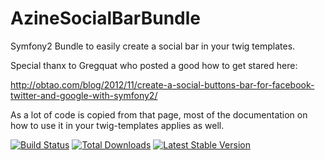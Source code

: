 AzineSocialBarBundle
====================

Symfony2 Bundle to easily create a social bar in your twig templates.

Special thanx to Gregquat who posted a good how to get stared here:

http://obtao.com/blog/2012/11/create-a-social-buttons-bar-for-facebook-twitter-and-google-with-symfony2/

As a lot of code is copied from that page, most of the documentation on how to use it in your twig-templates applies as well.


[![Build Status](https://travis-ci.org/azine/socialbar-bundle.png)](https://travis-ci.org/azine/socialbar-bundle)
[![Total Downloads](https://poser.pugx.org/azine/socialbar-bundle/downloads.png)](https://packagist.org/packages/azine/socialbar-bundle)
[![Latest Stable Version](https://poser.pugx.org/azine/socialbar-bundle/v/stable.png)](https://packagist.org/packages/azine/socialbar-bundle)
